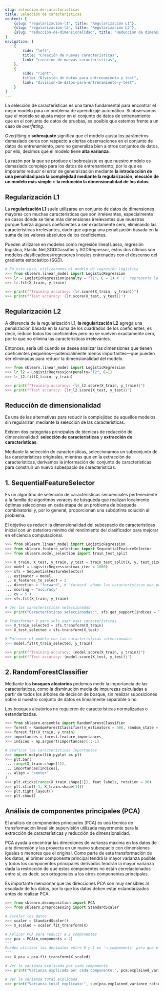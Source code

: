 ```yaml
---
slug: seleccion-de-caracteristicas
title: Selección de características
content: [
	{slug: "regularización-l1", title: "Regularización L1"},
	{slug: "regularización-l2", title: "Regularización L2"},
	{slug: "reducción-de-dimensionalidad", title: "Reducción de dimensionalidad"},
]
navigation: [
	{
		side: "left",
		title: "Creación de nuevas características",
		link: "creacion-de-nuevas-caracteristicas",
	},
	{
		side: "right",
		title: "División de datos para entrenamiento y test",
		link: "division-de-datos-para-entrenamiento-y-test",
	}
]
---
```


La selección de características es una tarea fundamental para encontrar el mejor modelo para un problema de aprendizaje automático. Si observamos que el modelo se ajusta mejor en el conjunto de datos de entrenamiento que en el conjunto de datos de pruebas, es posible que estemos frente a un caso de _overfitting_.

_Overfitting_ o **sobreajuste** significa que el modelo ajusta los parámetros demasiado cerca con respecto a ciertas observaciones en el conjunto de datos de entrenamiento, pero no generaliza bien a otros conjuntos de datos, por ello, decimos que el modelo tiene **alta varianza**.

La razón por la que se produce el sobreajuste es que nuestro modelo es demasiado complejo para los datos de entrenamiento, por lo que es imporante reducir el error de generalización mediante **la introducción de una penalidad para la complejidad mediante la regularización**, **elección de un modelo más simple** o **la reducción la dimensionalidad de los datos**.

## Regularización L1

La **regularización L1** suele utilizarse en conjunto de datos de dimensiones mayores con muchas características que son irrelevantes, especialmente en casos donde se tiene más dimensiones irrelevantes que muestras porque fuerza algunos coeficientes a ser exactamente cero, eliminando las características irrelevantes, dado que agrega una penalización basada en la suma de los valores absolutos de los coeficientes.

Pueden utilizarse en modelos como regresión lineal Lasso, regresión logística, Elastic Net,SGDClassifier y SGDRegressor, estos dos últimos son modelos clasificadores/regresores lineales entrenados con el descenso del gradiente estocástico (SGD). 

```python
# En este caso, utilizaremos el modelo de regresión logística
>>> from sklearn.linear_model import LogisticRegression
>>> lr = LogisticRegression(penalty = "l1", C = 1) # 'C' representa la inversa del parámetro de regularización
>>> lr.fit(X_train, y_train)

>>> print(f"Training accuracy: {lr.score(X_train, y_train)}")
>>> print(f"Test accuracy: {lr.score(X_test, y_test)}")
```

## Regularización L2

A diferencia de la regularización L1, **la regularización L2** agrega una penalización basada en la suma de los cuadrados de los coeficientes, es decir, reduce todos los coeficientes pero no se vuelven exactamente cero, por lo que no elimina las características irrelevantes.

Entonces, sería útil cuando se desea analizar las dimensiones que tienen coeficientes pequeños—potencialmente menos importantes—que pueden ser eliminadas para reducir la dimensionalidad del modelo.

```python
>>> from sklearn.linear_model import LogisticRegression
>>> lr_l2 = LogisticRegression(penalty="l2", C=1)
>>> lr_l2.fit(X_train, y_train)

>>> print(f"Training accuracy: {lr_l2.score(X_train, y_train)}")
>>> print(f"Test accuracy: {lr_l2.score(X_test, y_test)}")
```

## Reducción de dimensionalidad

Es una de las alternativas para reducir la complejidad de aquellos modelos sin regularizar, mediante la selección de las características.

Existen dos categorías principales de técnicas de reducción de dimensionalidad: **selección de características** y **extracción de características**.

Mediante la selección de características, seleccionamos un subconjunto de las características originales, mientras que en la extracción de características, derivamos la información del conjunto de características para construir un nuevo subespacio de características.

## 1. SequentialFeatureSelector

Es un algoritmo de selección de características secuenciales perteneciente a la familia de algoritmos voraces de búsqueda que realizan localmente óptimas selecciones en cada etapa de un problema de búsqueda combinatorial y, por lo general, proporcionan una subóptima solución al problema.

El objetivo es reducir la dimensionalidad del subespacio de características inicial con un deterioro mínimo del rendimiento del clasificador para mejorar en eficiencia computacional.

```python
>>> from sklearn.linear_model import LogisticRegression
>>> from sklearn.feature_selection import SequentialFeatureSelector
>>> from sklearn.model_selection import train_test_split

>>> X_train, X_test, y_train, y_test = train_test_split(X, y, test_size = 0.3)
>>> model = LogisticRegression(max_iter = 1000)
>>> sfs = SequentialFeatureSelector(
...	estimator = model,
... n_features_to_select = 2
...	direction = "forward", # 'forward' añade las características una por una, 'backward' elimina las características una por una
...	scoring = "accuracy"
... cv = 5 )
>>> sfs.fit(X_train, y_train)

# Ver las características seleccionadas
>>> print("Caracteristicas seleccionadas:", sfs.get_support(indices = True))

# Transformar X para solo usar esas características
>>> X_train_selected = sfs.transform(X_train)
>>> X_test_selected = sfs.transform(X_test)

# Entrenar el modelo con las características seleccionadas
>>> model.fit(X_train_selected, y_train)

>>> print(f"Training accuracy: {model.score(X_train, y_train)}")
>>> print(f"Test accuracy: {model.score(X_test, y_test)}")
```

## 2. RandomForestClassifier

Mediante los **bosques aleatorios** podemos medir la importancia de las características, como la disminución media de impurezas calculadas a partir de todos los árboles de decisión de bosque, sin realizar suposiciones sobre si nuestro conjunto de datos es linealmente separable o no.

Los bosques aleatorios no requieren de características normalizadas o estandarizadas.

```python
>>> from sklearn.ensemble import RandomForestClassifier
>>> forest = RandomForestClassifier(n_estimators = 500, random_state = 1)
>>> forest.fit(X_train, y_train)
>>> importances = forest.feature_importances_
>>> indices = np.argsort(importances)[::-1]

# Graficar las características importantes
>>> import matplotlib.pyplot as plt
>>> plt.bar(
... range(X_train.shape[1]),
... importances[indices],
... align = "center"	
)
>>> plt.xticks(range(X_train.shape[1]), feat_labels, rotation = 90)
>>> plt.xlim([-1, X_train.shape[1]])
>>> plt.tight_layout()
>>> plt.show()
```

## Análisis de componentes principales (PCA)

El análisis de componentes principales (PCA) es una técnica de transformación lineal sin supervisión utilizada mayormente para la extracción de características y reducción de dimensionalidad.

PCA ayuda a encontrar las direcciones de varianza máxima en los datos de alta dimensión y las proyecta en un nuevo subespacio con dimensiones iguales o menores que el original. Como parte de esta transformación de los datos, el primer componente principal tendrá la mayor varianza posible, y todos los componentes principales derivados tendrán la mayor varianza dada la restricción de que estos componentes no están correlacionados entre sí, es decir, son ortogonales a los otros componentes principales.

Es importante mencionar que las direcciones PCA son muy sensibles al escalado de los datos, por lo que los datos deben estar estandarizados antes de realizar PCA.


```python
>>> from sklearn.decomposition import PCA
>>> from sklearn.preprocessing import StandardScaler

# Escalar los datos
>>> scaler = StandardScaler()
>>> X_scaled = scaler.fit_transform(X)

# Aplicar PCA para reducir a 2 componentes
>>> pca = PCA(n_components = 2) 
"""
Puedes utilizar los decimales entre 0 y 1 en 'n_components' para que el algoritmo seleccione el número de componentes necesarios para conservar el % de varianza
"""
>>> X_pca = pca.fit_transform(X_scaled)

# Ver la varianza explicada por cada componente
>>> print("Varianza explicada por cada componente:", pca.explained_variance_ratio_)

# Ver la varianza total explicada
>>> print("Varianza total explicada:", sum(pca.explained_variance_ratio_))
```